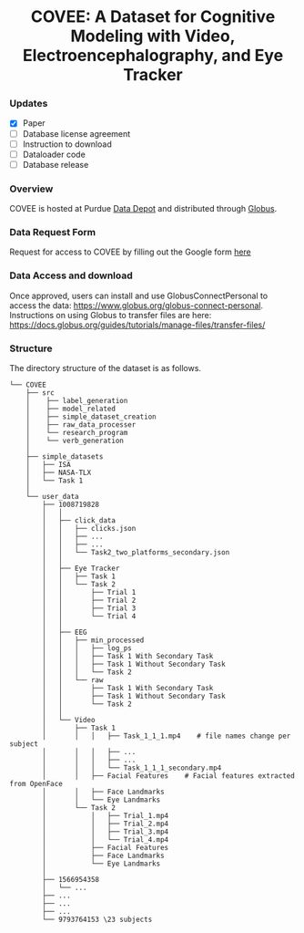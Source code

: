 <h1 align="center"> 
COVEE: A Dataset for Cognitive Modeling with Video, Electroencephalography, and Eye Tracker
</h1>

<!-- ### Items available -->
### Updates
- [x] Paper
- [ ] Database license agreement
- [ ] Instruction to download
- [ ] Dataloader code
- [ ] Database release

### Overview

COVEE is hosted at Purdue [Data Depot](https://www.rcac.purdue.edu/storage/depot) and distributed through [Globus](https://www.globus.org/).

### Data Request Form

Request for access to COVEE by filling out the Google form [here](https://docs.google.com/forms/d/e/1FAIpQLScBLroHC9FJWcjAWpbjkTYWnmbnoPe5iEwxW05dTEpMw3wQog/viewform?usp=dialog)

### Data Access and download

Once approved, users can install and use GlobusConnectPersonal to access the data: https://www.globus.org/globus-connect-personal.
Instructions on using Globus to transfer files are here: https://docs.globus.org/guides/tutorials/manage-files/transfer-files/

### Structure

The directory structure of the dataset is as follows. 

```    
└── COVEE                               
    ├── src
    │    ├── label_generation
    │    ├── model_related
    │    ├── simple_dataset_creation
    │    ├── raw_data_processer
    │    └── research_program
    │    └── verb_generation
    │
    ├── simple_datasets
    │   ├── ISA
    │   ├── NASA-TLX
    │   └── Task 1
    │
    └── user_data
        ├── 1008719828
        │   │
        │   ├── click_data
        │   │   ├── clicks.json
        │   │   ├── ...
        │   │   ├── ...
        │   │   └── Task2_two_platforms_secondary.json
        │   │
        │   ├── Eye Tracker
        │   │   ├── Task 1
        │   │   └── Task 2
        │   │       ├── Trial 1
        │   │       ├── Trial 2
        │   │       ├── Trial 3
        │   │       └── Trial 4
        │   │
        │   ├── EEG
        │   │   ├── min_processed
        │   │   │   ├── log_ps
        │   │   │   ├── Task 1 With Secondary Task
        │   │   │   ├── Task 1 Without Secondary Task
        │   │   │   └── Task 2
        │   │   └── raw
        │   │       ├── Task 1 With Secondary Task
        │   │       ├── Task 1 Without Secondary Task
        │   │       └── Task 2
        │   │
        │   └── Video
        │       ├── Task 1
        │       │   │   ├── Task_1_1_1.mp4    # file names change per subject
        │       │   │   ├── ...
        │       │   │   ├── ...
        │       │   │   └── Task_1_1_1_secondary.mp4
        │       │   ├── Facial Features    # Facial features extracted from OpenFace
        │       │   ├── Face Landmarks 
        │       │   └── Eye Landmarks
        │       └── Task 2
        │           │   ├── Trial_1.mp4 
        │           │   ├── Trial_2.mp4
        │           │   ├── Trial_3.mp4
        │           │   └── Trial_4.mp4
        │           ├── Facial Features
        │           ├── Face Landmarks 
        │           └── Eye Landmarks
        │ 
        ├── 1566954358
        │   └── ...
        ├── ...
        ├── ...
        ├── ...
        └── 9793764153 \23 subjects

```


